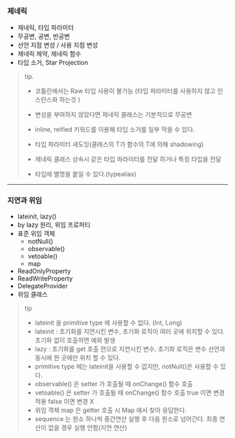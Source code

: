 ### 제네릭
- 제네릭, 타입 파라미터
- 무공변, 공변, 반공변
- 선언 지점 변성 / 사용 지점 변성
- 제네릭 제약, 제네릭 함수
- 타입 소거, Star Projection

> tip.
> 
> - 코틀린에서는 Raw 타입 사용이 불가능
> (타입 파라미터를 사용하지 않고 인스턴스화 하는것 )
> 
> - 변성을 부여하지 않았다면 제네릭 클래스는 기본적으로 무공변
> 
> - inline, reified 키워드를 이용해 타입 소거를 일부 막을 수 있다.
> 
> - 타입 파라미터 섀도잉(클래스의 T가 함수의 T에 의해 shadowing)
> 
> - 제네릭 클래스 상속시 같은 타입 파라미터를 전달 하거나 특정 타입을 전달
> 
> - 타입에 별명을 붙일 수 있다.(typealias)

---

### 지연과 위임
- lateinit, lazy()
- by lazy 원리, 위임 프로퍼티
- 표준 위임 객체
  - notNull()
  - observable()
  - vetoable()
  - map
- ReadOnlyProperty
- ReadWriteProperty
- DelegateProvider
- 위임 클래스

> tip
> - lateinit 을 primitive type 에 사용할 수 없다. (Int, Long)
> - lateinit : 초기화를 지연시킨 변수, 초기화 로직이 여러 곳에 위치할 수 있다. 초기화 없이 호출하면 예외 발생
> - lazy : 초기화를 get 호출 전으로 지연시킨 변수, 초기화 로직은 변수 선언과 동시에 한 곳에만 위치 할 수 있다.
> - primitive type 에는 lateinit을 사용할 수 없지만, notNull()은 사용할 수 있다.
> - observable() 은 setter 가 호출될 때 onChange() 함수 호출
> - vetoable() 은 setter 가 호출될 때 onChange() 함수 호출 true 이면 변경 적용 false 이면 변경 X
> - 위임 객체 map 은 getter 호출 시 Map 에서 찾아 응답한다.
> - sequence 는 원소 하나씩 중간연산 실행 후 다음 원소로 넘어간다. 최종 연산이 없을 경우 실행 안함(지연 연산)